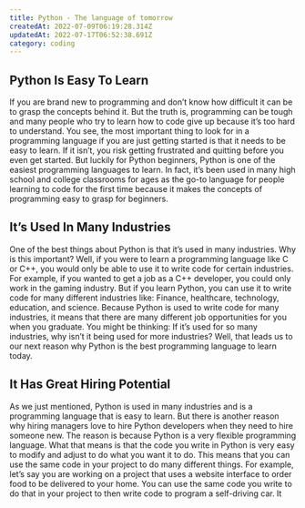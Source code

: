 ```yaml
---
title: Python - The language of tomorrow
createdAt: 2022-07-09T06:19:28.314Z
updatedAt: 2022-07-17T06:52:38.691Z
category: coding
---
```


## Python Is Easy To Learn

If you are brand new to programming and don’t know how difficult it can be to grasp the concepts behind it. But the truth is, programming can be tough and many people who try to learn how to code give up because it’s too hard to understand. You see, the most important thing to look for in a programming language if you are just getting started is that it needs to be easy to learn. If it isn’t, you risk getting frustrated and quitting before you even get started.
But luckily for Python beginners, Python is one of the easiest programming languages to learn. In fact, it’s been used in many high school and college classrooms for ages as the go-to language for people learning to code for the first time because it makes the concepts of programming easy to grasp for beginners.

## It’s Used In Many Industries

One of the best things about Python is that it’s used in many industries. Why is this important? Well, if you were to learn a programming language like C or C++, you would only be able to use it to write code for certain industries. For example, if you wanted to get a job as a C++ developer, you could only work in the gaming industry. But if you learn Python, you can use it to write code for many different industries like: Finance, healthcare, technology, education, and science.
Because Python is used to write code for many industries, it means that there are many different job opportunities for you when you graduate. You might be thinking: If it’s used for so many industries, why isn’t it being used for more industries? Well, that leads us to our next reason why Python is the best programming language to learn today.

## It Has Great Hiring Potential

As we just mentioned, Python is used in many industries and is a programming language that is easy to learn. But there is another reason why hiring managers love to hire Python developers when they need to hire someone new. The reason is because Python is a very flexible programming language. What that means is that the code you write in Python is very easy to modify and adjust to do what you want it to do.
This means that you can use the same code in your project to do many different things. For example, let’s say you are working on a project that uses a website interface to order food to be delivered to your home. You can use the same code you write to do that in your project to then write code to program a self-driving car. It
